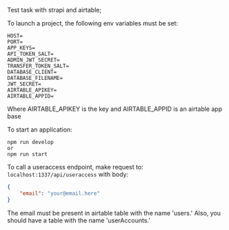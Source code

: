 Test task with strapi and airtable;

To launch a project, the following env variables must be set:
```
HOST=
PORT=
APP_KEYS=
API_TOKEN_SALT=
ADMIN_JWT_SECRET=
TRANSFER_TOKEN_SALT=
DATABASE_CLIENT=
DATABASE_FILENAME=
JWT_SECRET=
AIRTABLE_APIKEY=
AIRTABLE_APPID=
```
Where AIRTABLE_APIKEY is the key and AIRTABLE_APPID is an airtable app base

To start an application:
```
npm run develop
or
npm run start
```

To call a useraccess endpoint, make request to:
`localhost:1337/api/useraccess`
with body:
```json
{
    "email": "your@email.here"
}
```

The email must be present in airtable table with the name 'users.' Also, you should have a table with the name 'userAccounts.'

